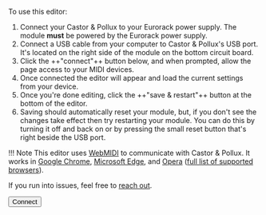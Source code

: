 To use this editor:

1. Connect your Castor & Pollux to your Eurorack power supply. The module **must** be powered by the Eurorack power supply.
1. Connect a USB cable from your computer to Castor & Pollux's USB port. It's located on the right side of the module on the bottom circuit board.
1. Click the ++"connect"++ button below, and when prompted, allow the page access to your MIDI devices.
1. Once connected the editor will appear and load the current settings from your device.
1. Once you're done editing, click the ++"save & restart"++ button at the bottom of the editor.
1. Saving should automatically reset your module, but, if you don't see the changes take effect then try restarting your module. You can do this by turning it off and back on or by pressing the small reset button that's right beside the USB port.

!!! Note
    This editor uses [WebMIDI](https://www.midi.org/17-the-mma/99-web-midi) to communicate with Castor & Pollux. It works in [Google Chrome](https://www.google.com/chrome/), [Microsoft Edge](https://www.microsoft.com/en-us/edge), and [Opera](https://www.opera.com/) ([full list of supported browsers](https://caniuse.com/midi)).

If you run into issues, feel free to [reach out](mailto:support@winterbloom.com).


<button class="button is-primary is-large" type="button" id="connect">Connect</button>

<div id="connect_info" class="admonition danger" hidden>
  <p class="admonition-title">Connection info</p>
</div>

<div id="firmware_incompatible" class="admonition fairy" hidden>
  <p class="admonition-title">Firmware update required</p>
  <p>You'll need to update your module's firmware to use this editor. Don't worry, it's really easy! <a href="https://github.com/wntrblm/Castor_and_Pollux/releases/latest" target="_blank">Get the newest firmware</a>
</div>

<form class="form" id="settings_editor">
  <!-- Device information -->
  <section id="info_section" hidden>
    <h2>Device info</h2>
    <div class="grid">
      <div>
        <label for="firmware_version">Firmware version</label>
        <div role="group">
          <input id="firmware_version" type="text" name="firmware_version" readonly value="" />
          <button type="button" title="copy to clipboard" data-clipboard-copy-target="firmware_version">
              <winter-icon>content_copy</winter-icon></button>
        </div>
        <label for="hardware_revision">Hardware revision</label>
        <input id="hardware_revision" type="text" name="hardware_revision" readonly value="" />
        <label for="serial_number">Serial number</label>
        <div role="group">
          <input id="serial_number" type="text" name="serial_number" readonly value="" />
          <button type="button" title="copy to clipboard" data-clipboard-copy-target="serial_number">
            <winter-icon>content_copy</winter-icon></button>
        </div>
      </div>
      <aside>
        This is your C&P's current firmware version, hardware revision, and serial number. We might ask you for this information if you reach out for help. C&PI is hardware revisions <code>1-4</code> and C&PII is hardware revisions <code>5</code> and above.
      </aside>
    </div>
  </section> <!-- info_section -->
  <!-- General settings -->
  <section id="settings_section" hidden>
    <h2>Settings</h2>
    <div class="grid col-2">
      <div>
        <label for="led_brightness">LED brightness</label>
        <input type="range" name="led_brightness" min="0" max="254" value="127" data-bind data-bind-type="int" />
        <small><span data-display-value-for="led_brightness" data-display-formatter="(input.valueAsNumber / 254 * 100).toFixed(0)"></span> percent</small>
      </div>
      <aside>
        The higher the brightness, the more power the module will consume. At maximum brightness, it consumes <code>130mA</code> from the <code>+12V</code> rail.</aside>
      <div>
        <label for="base_cv_offset">Base pitch CV offset</label>
        <input type="number" name="base_cv_offset" value="1.0" step="0.083" min="0" max="5" data-bind data-bind-type="float" data-binding-precision="2" />
        <small>octaves (volts)</small>
      </div>
      <aside>
        This setting effectively determines the starting note for the module since the pitch <abbr title="Control voltage">CV</abbr> input and offset knobs are added to this value to determine the final pitch CV. By default, it's <code>1.0</code>.
      </aside>
      <div>
        <label for="castor_knob_min">Castor pitch knob minimum</label>
        <input type="number" name="castor_knob_min" value="-1.02" step="0.1" min="-3.3" max="0" data-bind data-bind-type="float" />
        <small>octaves (volts)</small>
        <label for="castor_knob_max">Castor pitch knob maximum</label>
        <input type="number" name="castor_knob_max" value="1.10" step="0.1" min="0" max="3.3" data-bind data-bind-type="float" />
        <small>octaves (volts)</small>
        <label for="pollux_knob_min">Pollux pitch knob minimum</label>
        <input type="number" name="pollux_knob_min" value="-1.02" step="0.1" min="-3.3" max="0" data-bind data-bind-type="float" />
        <small>octaves (volts)</small>
        <label for="pollux_knob_max">Pollux pitch knob maximum</label>
        <input type="number" name="pollux_knob_max" value="1.10" step="0.1" min="0" max="3.0" data-bind data-bind-type="float" />
        <small>octaves (volts)</small>
      </div>
      <aside>
        These settings determine the pitch offset knob's range for each oscillator. By default, they have a range of about <code>-1</code> to <code>+1</code> octaves (volts). The value of the pitch offset knob is added to the pitch <abbr title="Control voltage">CV</abbr> input. Note that because the module's <abbr title="Analog to digital converter">ADC</abbr> isn't perfect, the knobs don't quite reach 100% of their range. You may need to nudge these to give the knob some headroom.
      </aside>
      <div>
        <label for="pitch_knob_nonlinearity">Pitch knob non-linearity</label>
        <input type="range" name="pitch_knob_nonlinearity" value="0.6" step="0.01" min="0.33" max="1.0" data-bind data-bind-type="float" />
        <small>
          <span data-display-value-for="pitch_knob_nonlinearity" data-display-format="percent"></span> percent</small>
      </div>
      <aside>
          The firmware adjusts the pitch <abbr title="Control voltage">CV</abbr> knobs so that it's easier to tune the oscillators. It does this by spreading the values near the center of the knob out so that the range at the center is more fine. This makes the knobs non-linear. This setting controls how "intense" that non-linearity is. <code>33%</code> is equivalent to a linear response. Higher values make it easier and easier to tune the oscillator but sacrifices the range, values lower than <code>33%</code> will make it harder to tune and aren't recommended. This is <code>60%</code> by default.
      </aside>
      <div>
        <label>Quantization</label>
        <label for="quantization_enabled">
          <input type="checkbox" id="quantization_enabled" name="quantization_enabled" value="on" data-bind />
          Enable Castor's semitone quantization
        </label>
      </div>
      <aside>
        When nothing is patched into Castor's pitch <abbr title="Control voltage">CV</abbr> input, Castor's pitch knob becomes a <em>coarse</em> pitch knob that sweeps across <code>6</code> octaves. By default, in this situation Castor will quantize to the nearest semitone. You can disable this to get continuous frequency changes.
      </aside>
      <div>
        <label>Jack detection</label>
        <label for="zero_detection_enabled">
          <input type="checkbox" id="zero_detection_enabled" name="zero_detection_enabled" value="on" data-bind />
          Enable pitch jack detection
        </label>
        <label for="zero_detection_threshold">Zero detection threshold</label>
        <input type="number" name="zero_detection_threshold" min="0" max="800" value="100" data-bind data-bind-type="int" />
        <small><span data-display-value-for="zero_detection_threshold"></span> code points
            </small>
      </div>
      <aside>
        These settings determine how C&P detects the presence or absence of a signal at the pitch <abbr title="Control voltage">CV</abbr> jacks. C&P does this by checking if the signal at the jack is <code>0V</code>.
        <br/><br/>
        The intended behavior is that when no cable is patched to Castor's pitch input, it'll switch to "coarse" pitch behavior. Likewise for Pollux, if there's no cable patched to its pitch input then it will follow Castor. However, some users may find this behavior undesirable, especially if you often send pitch CV of around <code>0V</code>.
      </aside>
      <div>
        <label for="chorus_max_intensity">Chorus maximum intensity</label>
        <input type="range" name="chorus_max_intensity" value="0.05" step="0.01" min="0" max="1.0" data-bind data-bind-type="float" />
        <small><span data-display-value-for="chorus_max_intensity" data-display-format="percent"></span> percent</small>
      </div>
      <aside>
        This setting controls the <strong>maximum</strong> intensity of the chorusing feature. The intensity is the amount that the internal <abbr title="Low-frequency oscillator">LFO</abbr> affects Pollux's pitch.
      </aside>
      <div class="column field">
        <label for="lfo_1_frequency">LFO frequency</label>
        <input type="range" name="lfo_1_frequency" value="0.2" step="0.1" min="0.1" max="10.0" data-bind data-bind-type="float"/>
        <small><span data-display-value-for="lfo_1_frequency"></span> hertz</small>
      </div>
      <aside>
          This setting controls the <strong>default</strong> frequency of the internal <abbr title="Low-frequency oscillator">LFO</abbr>. This LFO is used by the chorusing feature and the <abbr title="Pulse width modulation">PWM</abbr> feature. The frequency can be changed anytime by holding the <em>hard sync</em> button and moving the <em>chorusing amount</em> (<code>φ</code>) knob, this just sets the frequency at start-up.
      </aside>
      <div>
        <label class="label">LFO waveform</label>
        <canvas id="lfo-waveform-canvas" width="640" height="200" class="waveform teal"></canvas>
        <div class="grid col-2">
          <div>
            <label for="lfo_1_waveshape">Shape 1</label>
            <select id="lfo_1_waveshape" name="lfo_1_waveshape" data-bind data-bind-type="int">
              <option value="0">Triangle</option>
              <option value="1">Sine</option>
              <option value="2">Sawtooth</option>
              <option value="3">Square</option>
            </select>
            <label for="lfo_1_factor">Amplitude</label>
            <input type="range" id="lfo_1_factor" name="lfo_1_factor" value="1.0" step="0.01" min="0.0" max="1.0" data-bind data-bind-type="float"/>
          </div>
          <div>
            <label for="lfo_2_waveshape">Shape 2</label>
            <select id="lfo_2_waveshape" name="lfo_2_waveshape" data-bind data-bind-type="int">
              <option value="0">Triangle</option>
              <option value="1">Sine</option>
              <option value="2">Sawtooth</option>
              <option value="3">Square</option>
            </select>
            <label for="lfo_2_factor">Amplitude</label>
            <input type="range" id="lfo_2_factor" name="lfo_2_factor" value="1.0" step="0.01" min="0.0" max="1.0" data-bind data-bind-type="float"/>
            <label for="lfo_2_frequency_ratio">Frequency ratio</label>
            <input type="range" id="lfo_2_frequency_ratio" name="lfo_2_frequency_ratio" value="1.0" step="0.01" min="0.0" max="10.0" data-bind data-bind-type="float"/>
          </div>
        </div>
      </div>
      <aside>
          These settings control the overall waveshape of the internal <abbr title="Low-frequency oscillator">LFO</abbr>. The LFO is generated by adding two separate waveforms together. By default, the first waveform is a triangle wave and the second waveform is turned off.
      </aside>
      <div>
        <label for="pulse_width_bitmask">Pulse width behavior</label>
        <select id="pulse_width_bitmask" name="pulse_width_bitmask" data-bind data-bind-type="int">
            <option value="4095">Smooth</option>
            <option value="3840">Classic</option>
        </select>
      </div>
      <aside>
          This controls the behavior of the pulse wave when the pulse width is modulated. Smooth is almost certainly what you want, however, if you choose Classic you'll introduce some interesting glitchy/stepping behavior when the pulse width changes.
          <br>
          The reason this setting exists is because prior to the July 2022 firmware release, C&P had a bug that caused the effective pulse width resolution to be far lower than intended. Some folks like the old sound, so we added this setting for nostalgia.
      </aside>
    </div>
    <button type="submit" id="save_button">Save &amp; restart</button>
  </section><!-- settings_section -->
  <!-- Dangerous settings -->
  <section id="danger_section" hidden>
    <h2>Danger zone</h2>
    <p>These settings are calibrated during assembly and <strong>do not have default values</strong>. Changing these settings can cause your module to behave incorrectly, so do not touch them unless you know what you're doing or have been asked to do so by support. It's highly recommended that you write down these settings before making changes in case you need to restore them.</p>
    <label for="allow_danger">
      <input class="checkbox" type="checkbox" id="allow_danger" />
      I understand, let me in!
    </label>
    <div id="danger_section_content" class="grid col-2" hidden>
      <div>
        <label for="osc8m_freq">8 MHz clock measured frequency</label>
        <input type="number" name="osc8m_freq" min="7000000" max="9000000" value="8000000" data-bind data-bind-type="int"/>
        <small>Hertz</small>
      </div>
      <aside>
          C&P uses an internal <code>8 MHz</code> clock to generate the frequency signals for the oscillators. The actual frequency of this oscillator can vary between <code>7.94 MHz</code> and <code>8.06 MHz</code>. This setting is set to compensate for that so that the oscillator outputs are in tune.
      </aside>
      <div>
        <label for="cv_gain_error">CV input gain correction</label>
        <input type="number" name="cv_gain_error" value="1" min="0.5" max="2.0" step="0.0001" data-bind data-bind-type="float" data-binding-precision="4"/>
        <small>multiplier</small>
        <label for="cv_offset_error">CV input error correction</label>
        <input type="number" name="cv_offset_error" value="0" data-bind-type="float" data-bind data-binding-precision="1"/>
        <small>code points</small>
        <label for="adc_gain_corr">ADC gain correction</label>
        <input type="number" name="adc_gain_corr" value="2048" min="1024" max="3072" data-bind data-bind-type="int"/>
        <small><span data-display-value-for="adc_gain_corr" data-display-formatter="(input.valueAsNumber / 2048).toFixed(3)"></span>x multiplier</small>
        <label for="adc_offset_corr">ADC offset correction</label>
        <input type="number" name="adc_offset_corr" value="0" min="-100" max="100" data-bind data-bind-type="int" />
        <small>code points</small>
      </div>
      <aside>
        <p>
          These settings determine how the module corrects for gain and offset errors in its <abbr title="Analog to digital converter">ADC</abbr>. We calibrate every unit during manufacturing and save the calibration data to the device. However, we keep a copy of it in case it somehow gets erased or corrupted. You can use the restore button below to load the values that were originally on your device. If the button is greyed out, then we don't have a copy of your module's calibration data. ☹️
        </p>
        <button class="outline" type="button" id="restore_adc_calibration">Restore to factory values</button>
      </aside>
      <div>
        <label>Tuning calibration</label>
        <div class="grid col-2">
          <button type="button" class="secondary" id="measure_one">Measure 1V</button>
          <input id="measure_one_result" type="number" placeholder="not measured" readonly>
          <button type="button" class="secondary" id="measure_three">Measure 3V</button>
          <input id="measure_three_result" type="number" placeholder="not measured" readonly>
          <div>
            <label for="gain_error_result">Gain error</label>
            <input id="gain_error_result" name="gain_error_result" type="number" readonly/>
          </div>
          <div>
            <label for="offset_error_result">Offset error</label>
            <input id="offset_error_result" name="offset_error_result" type="number" readonly/>
          </div>
        </div>
        <button type="button" class="danger outline" id="save_tuning" disabled>Save</button>
      </div>
      <aside>
        This allows you to re-calibrate your module's tuning. You should only do this if you absolutely know what you're doing or have been instructed to do so by support. <strong>Please write down the values for the settings in the previous section</strong> as this will overwrite them.
        <br>
        To use this, connect the most accurate <abbr title="Control voltage">CV</abbr> source that you have to the first oscillator's pitch input. Set the CV to <code>1v</code> and click <kbd>Measure 1V</kbd>. Repeat for <code>3v</code>. Once both measurements have been taken, it will calculate new values for tuning calibration. Click <kbd>Save</kbd> to write these to the device.
      </aside>
    </div>
  </section><!-- danger_section -->
  <section id="monitor_section" hidden>
    <h2>Monitor</h2>
    <p>This is an advanced debugging tool. You shouldn't even see this unless you know what you're doing!</p>
    <button class="outline danger" type="button" id="enable_monitor">Enable monitoring</button>
    <pre class="code" id="monitor_output">monitor output</pre>
  </section>
  <section id="ramp_section" hidden>
    <h2>Ramp calibration</h2>
    <button class="button is-warning" type="button" id="ramp_swap">Swap ramp calibration</button>
    <pre class="code" id="ramp_output">Output will appear here</pre>
  </section>
</form>

<script type="module" src="../scripts/settings.js"></script>
